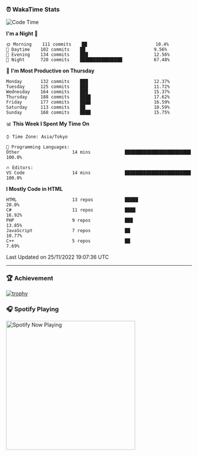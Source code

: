 ### ⏰ WakaTime Stats


<!--START_SECTION:waka-->
![Code Time](http://img.shields.io/badge/Code%20Time-498%20hrs%2013%20mins-blue)

**I'm a Night 🦉** 

```text
🌞 Morning    111 commits    ██                          10.4% 
🌆 Daytime    102 commits    ██                          9.56% 
🌃 Evening    134 commits    ███                         12.56% 
🌙 Night      720 commits    ████████████████            67.48%

```
📅 **I'm Most Productive on Thursday** 

```text
Monday       132 commits    ███                         12.37% 
Tuesday      125 commits    ███                         11.72% 
Wednesday    164 commits    ███                         15.37% 
Thursday     188 commits    ████                        17.62% 
Friday       177 commits    ████                        16.59% 
Saturday     113 commits    ██                          10.59% 
Sunday       168 commits    ████                        15.75%

```


📊 **This Week I Spent My Time On** 

```text
⌚︎ Time Zone: Asia/Tokyo

💬 Programming Languages: 
Other                    14 mins             █████████████████████████   100.0%

🔥 Editors: 
VS Code                  14 mins             █████████████████████████   100.0%

```

**I Mostly Code in HTML** 

```text
HTML                     13 repos            █████                       20.0% 
C#                       11 repos            ████                        16.92% 
PHP                      9 repos             ███                         13.85% 
JavaScript               7 repos             ██                          10.77% 
C++                      5 repos             ██                          7.69%

```



 Last Updated on 25/11/2022 19:07:36 UTC
<!--END_SECTION:waka-->

---

### 🏆 Achievement

[![trophy](https://github-profile-trophy.vercel.app/?username=Slime-hatena&theme=flat&no-bg=true&no-frame=true&column=8)](https://github.com/ryo-ma/github-profile-trophy)

### 🎧 Spotify Playing

[<img src="https://spotify-now-playing-slime-hatena.vercel.app/api/spotify-playing" alt="Spotify Now Playing" width="350" />](https://open.spotify.com/user/slime_hatena)

<!--
**Slime-hatena/Slime-hatena** is a ✨ _special_ ✨ repository because its `README.md` (this file) appears on your GitHub profile.

Here are some ideas to get you started:

- 🔭 I’m currently working on ...
- 🌱 I’m currently learning ...
- 👯 I’m looking to collaborate on ...
- 🤔 I’m looking for help with ...
- 💬 Ask me about ...
- 📫 How to reach me: ...
- 😄 Pronouns: ...
- ⚡ Fun fact: ...
-->

